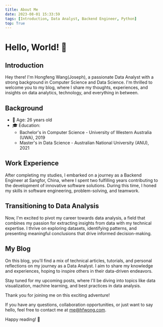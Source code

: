 ```yaml
---
title: About Me
date: 2023-08-01 15:33:59
tags: [Introduction, Data Analyst, Backend Engineer, Python]
top: True
---
```


# Hello, World! 👋

## Introduction

Hey there! I'm Hongfeng Wang(Joseph), a passionate Data Analyst with a strong background in Computer Science and Data Science. I'm thrilled to welcome you to my blog, where I share my thoughts, experiences, and insights on data analytics, technology, and everything in between.
<!-- more -->
## Background

- 🎂 Age: 26 years old
- 🎓 Education:
  - Bachelor's in Computer Science - University of Western Australia (UWA), 2019
  - Master's in Data Science - Australian National University (ANU), 2021

## Work Experience

After completing my studies, I embarked on a journey as a Backend Engineer at Sangfor, China, where I spent two fulfilling years contributing to the development of innovative software solutions. During this time, I honed my skills in software engineering, problem-solving, and teamwork.

## Transitioning to Data Analysis

Now, I'm excited to pivot my career towards data analysis, a field that combines my passion for extracting insights from data with my technical expertise. I thrive on exploring datasets, identifying patterns, and presenting meaningful conclusions that drive informed decision-making.

## My Blog

On this blog, you'll find a mix of technical articles, tutorials, and personal reflections on my journey as a Data Analyst. I aim to share my knowledge and experiences, hoping to inspire others in their data-driven endeavors.

Stay tuned for my upcoming posts, where I'll be diving into topics like data visualization, machine learning, and best practices in data analysis.

Thank you for joining me on this exciting adventure!

If you have any questions, collaboration opportunities, or just want to say hello, feel free to contact me at [me@hfwong.com](mailto:me@hfwong.com).

Happy reading! 🚀
